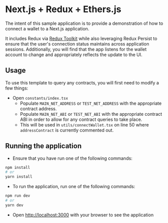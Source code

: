 # Next.js + Redux + Ethers.js

The intent of this sample application is to  provide a demonstration of how to connect a wallet to a Next.js application.

It includes Redux via [Redux Toolkit](https://redux-toolkit.js.org/) while also leveraging Redux Persist to ensure that the user's connection status maintains across application sessions. Additionally, you will find that the app listens for the wallet account to change and appropriately reflects the update to the UI.

## Usage

To use this template to query any contracts, you will first need to modify a few things:

* Open `constants/index.tsx`
    * Populate `MAIN_NET_ADDRESS` or `TEST_NET_ADDRESS` with the appropriate contract address.
    * Populate `MAIN_NET_ABI` or `TEST_NET_ABI` with the appropriate contract ABI in order to allow for any contract queries to take place.
    * This will be used in `utils/connectWallet.tsx` on line 50 where `addressContract` is currently commented out.

## Running the application

* Ensure that you have run one of the following commands:
```bash
npm install
# or
yarn install
```

* To run the application, run one of the following commands:

```bash
npm run dev
# or
yarn dev
```

* Open [http://localhost:3000](http://localhost:3000) with your browser to see the application
